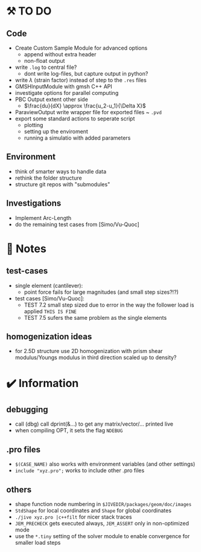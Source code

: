 # :hammer_and_pick: TO DO 
## Code
- Create Custom Sample Module for advanced options
  - append without extra header
  - non-float output
- write `.log` to central file?
  - dont write log-files, but capture output in python?
- write $\lambda$ (strain factor) instead of step to the `.res` files
- GMSHInputModule with gmsh C++ API
- investigate options for parallel computing
- PBC Output extent other side
  - $\frac{du}{dX} \approx \frac{u_2-u_1}{\Delta X}$
- ParaviewOutput write wrapper file for exported files ~ `.pvd`
- export some standard actions to seperate script
  - plotting
  - setting up the enviroment
  - running a simulatio with added parameters
## Environment
- think of smarter ways to handle data
- rethink the folder structure
- structure git repos with "submodules"
## Investigations
- Implement Arc-Length 
- do the remaining test cases from [Simo/Vu-Quoc]
# :scroll: Notes
## test-cases
- single element (cantilever):
  - point force fails for large magnitudes (and small step sizes?!?)
- test cases [Simo/Vu-Quoc]:
  - TEST 7.2 small step sized due to error in the way the follower load is applied `THIS IS FINE`
  - TEST 7.5 sufers the same problem as the single elements
## homogenization ideas
- for 2.5D structure use 2D homogenization with prism shear modulus/Youngs modulus in third direction scaled up to density?
 
# :heavy_check_mark: Information
## debugging
- call (dbg) call dprint(&...) to get any matrix/vector/... printed live
- when compiling OPT, it sets the flag `NDEBUG`
## .pro files
- `$(CASE_NAME)` also works with environment variables (and other settings)
- `include "xyz.pro";` works to include other .pro files
## others
- shape function node numbering in `$JIVEDIR/packages/geom/doc/images`
- `StdShape` for local coordinates and `Shape` for global coordinates
- `./jive xyz.pro |c++filt` for nicer stack traces
- `JEM_PRECHECK` gets executed always, `JEM_ASSERT` only in non-optimized mode
- use the `*.tiny` setting of the solver module to enable convergence for smaller load steps
